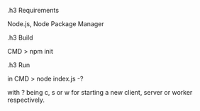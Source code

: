 .h3 Requirements

Node.js, Node Package Manager

.h3 Build

CMD > npm init

.h3 Run

in CMD > node index.js -?

with ? being c, s or w for starting a new client, server or worker respectively.